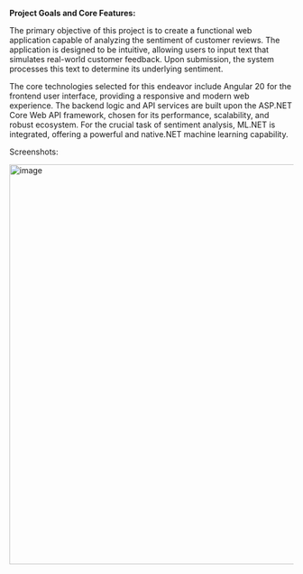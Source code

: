  **Project Goals and Core Features:**
 
The primary objective of this project is to create a functional web application capable of analyzing the sentiment of customer reviews. 
The application is designed to be intuitive, allowing users to input text that simulates real-world customer feedback. Upon submission, the system processes this text to determine its underlying sentiment.

The core technologies selected for this endeavor include Angular 20 for the frontend user interface, providing a responsive and modern web experience. 
The backend logic and API services are built upon the ASP.NET Core Web API framework, chosen for its performance, scalability, and robust ecosystem. For the crucial task of sentiment analysis, 
ML.NET is integrated, offering a powerful and native.NET machine learning capability.



Screenshots:

<img width="1508" height="709" alt="image" src="https://github.com/user-attachments/assets/633edd75-e8d9-47fe-8c5a-717e592e38aa" />


